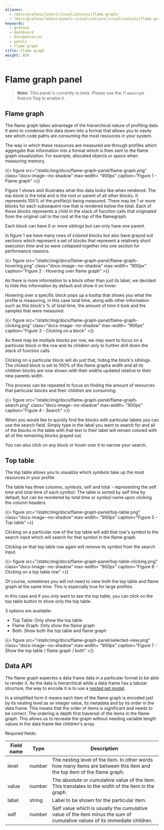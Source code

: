 ```yaml
---
aliases:
  - /docs/grafana/latest/visualizations/flame-graph/
  - /docs/grafana/latest/panels-visualizations/visualizations/flame-graph/
keywords:
  - grafana
  - dashboard
  - documentation
  - panels
  - flame graph
title: Flame graph
weight: 850
---
```


# Flame graph panel

> **Note:** This panel is currently in beta. Please use the `flameGraph` feature flag to enable it.

## Flame graph

The flame graph takes advantage of the hierarchical nature of profiling data. It aims to condense this data down into a format that allows you to easily see which code paths are consuming the most resources in your system.

The way in which these resources are measured are through profiles which aggregate that information into a format which is then sent to the flame graph visualization. For example, allocated objects or space when measuring memory.

{{< figure src="/static/img/docs/flame-graph-panel/flame-graph.png" class="docs-image--no-shadow" max-width= "900px" caption="Figure 1 - Flame graph" >}}

Figure 1 shows and illustrates what this data looks like when rendered. The top block is the total and is the root or parent of all other blocks. It represents 100% of the profile(s) being measured. There may be 1 or more blocks for each subsequent row that is rendered below the total. Each of these blocks represents a child in the stack of function calls that originated from the original call to the root at the top of the flamegraph.

Each block can have 0 or more siblings but can only have one parent.

In figure 1 we have many rows of colored blocks but also have grayed out sections which represent a set of blocks that represent a relatively short execution time and so were collapsed together into one section for performance reasons.

{{< figure src="/static/img/docs/flame-graph-panel/flame-graph-hovering.png" class="docs-image--no-shadow" max-width= "900px" caption="Figure 2 - Hovering over flame graph" >}}

As there is more information to a block other than just its label, we decided to hide this information by default and show it on hover.

Hovering over a specific block pops up a tooltip that shows you what the profile is measuring, in this case total time, along with other information such as this block's % of total time, the amount of time it took and the samples that were measured.

{{< figure src="/static/img/docs/flame-graph-panel/flame-graph-clicking.png" class="docs-image--no-shadow" max-width= "900px" caption="Figure 3 - Clicking on a block" >}}

As there may be multiple blocks per row, we may want to focus on a particular block in the row and its children only to further drill down the stack of function calls.

Clicking on a particular block will do just that, hiding the block's siblings. The clicked block is set to 100% of the flame graphs width and all its children blocks are now shown with their widths updated relative to their new parents width.

This process can be repeated to focus on finding the amount of resources that particular blocks and their children are consuming.

{{< figure src="/static/img/docs/flame-graph-panel/flame-graph-search.png" class="docs-image--no-shadow" max-width= "900px" caption="Figure 4 - Search" >}}

When you would like to quickly find the blocks with particular labels you can use the search field. Simply type in the label you want to search for and all of the blocks in the table with that text in their label will remain colored with all of the remaining blocks grayed out.

You can also click on any block or hover over it to narrow your search.

## Top table

The top table allows you to visualize which symbols take up the most resources in your profile.

The table has three columns, symbols, self and total - representing the self time and total time of each symbol. The table is sorted by self time by default, but can be reordered by total time or symbol name upon clicking the column headers.

{{< figure src="/static/img/docs/flame-graph-panel/top-table.png" class="docs-image--no-shadow" max-width= "900px" caption="Figure 5 - Top table" >}}

Clicking on a particular row of the top table will add that row's symbol to the search input which will search for that symbol in the flame graph.

Clicking on that top table row again will remove its symbol from the search input.

{{< figure src="/static/img/docs/flame-graph-panel/top-table-clicking.png" class="docs-image--no-shadow" max-width= "900px" caption="Figure 6 - Clicking on a top table row" >}}

Of course, sometimes you will not need to view both the top table and flame graph at the same time. This is especially true for large profiles.

In this case and if you only want to see the top table, you can click on the top table button to show only the top table.

3 options are available:

- Top Table: Only show the top table
- Flame Graph: Only show the flame graph
- Both: Show both the top table and flame graph

{{< figure src="/static/img/docs/flame-graph-panel/selected-view.png" class="docs-image--no-shadow" max-width= "900px" caption="Figure 7 - Show the top table / flame graph / both" >}}

## Data API

The flame graph expectes a data frame data in a particular format to be able to render it. As the data is hierarchical while a data frame has a tabular structure, the way to encode it is to use a [nested set model](https://en.wikipedia.org/wiki/Nested_set_model).

In a simplified form it means each item of the flame graph is encoded just by its nesting level as an integer value, its metadata and by its order in the data frame. This means that the order of items is significant and needs to be correct. The ordering is depth first traversal of the items in the flame graph. This allows us to recreate the graph without needing variable length values in the data frame like children's array.

Required fields:

| Field name | Type   | Description                                                                                                                |
| ---------- | ------ | -------------------------------------------------------------------------------------------------------------------------- |
| level      | number | The nesting level of the item. In other words how many items are between this item and the top item of the flame graph.    |
| value      | number | The absolute or cumulative value of the item. This translates to the width of the item in the graph.                       |
| label      | string | Label to be shown for the particular item.                                                                                 |
| self       | number | Self value which is usually the cumulative value of the item minus the sum of cumulative values of its immediate children. |
